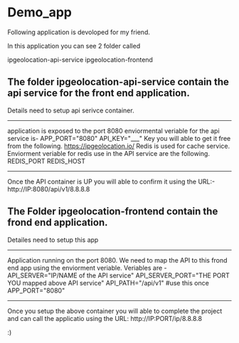 # Demo_app
Following application is devoloped for my friend.

In this application you can see 2 folder called

ipgeolocation-api-service
ipgeolocation-frontend

## The folder ipgeolocation-api-service contain the api service for the front end application.

Details need to setup api serivce container.

___
application is exposed to the port 8080
enviormental veriable for  the api service is-
APP_PORT="8080"
API_KEY="___"
Key you will able to get it free from the following.
https://ipgeolocation.io/
Redis is used for cache service.
Enviorment veriable for redis use in the API service are the following.
REDIS_PORT
REDIS_HOST
___

Once the API container is UP you will able to confirm it using the URL:- http://IP:8080/api/v1/8.8.8.8

## The Folder ipgeolocation-frontend contain the frond end application.

Detailes need to setup this app

____
Application running on the port 8080.
We need to map the API to this frond end app using the enviorment veriable.
Veriables are -
API_SERVER="IP/NAME of the API service"
API_SERVER_PORT="THE PORT YOU mapped above API service"
API_PATH="/api/v1" #use this once
APP_PORT="8080"
____

Once you setup the above container you will able to complete the project and can call the applicatio using the URL: http://IP:PORT/ip/8.8.8.8

:)


